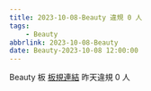 ```yaml
---
title: 2023-10-08-Beauty 違規 0 人
tags:
    - Beauty
abbrlink: 2023-10-08-Beauty
date: Beauty-2023-10-08 12:00:00
---
```

Beauty 板 [板規連結](https://www.ptt.cc/bbs/Beauty/M.1630069980.A.84B.html)
昨天違規 0 人
